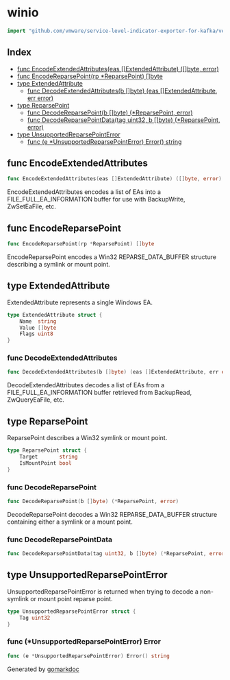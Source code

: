 <!-- Code generated by gomarkdoc. DO NOT EDIT -->

# winio

```go
import "github.com/vmware/service-level-indicator-exporter-for-kafka/vendor/github.com/Microsoft/go-winio"
```

## Index

- [func EncodeExtendedAttributes(eas []ExtendedAttribute) ([]byte, error)](<#func-encodeextendedattributes>)
- [func EncodeReparsePoint(rp *ReparsePoint) []byte](<#func-encodereparsepoint>)
- [type ExtendedAttribute](<#type-extendedattribute>)
  - [func DecodeExtendedAttributes(b []byte) (eas []ExtendedAttribute, err error)](<#func-decodeextendedattributes>)
- [type ReparsePoint](<#type-reparsepoint>)
  - [func DecodeReparsePoint(b []byte) (*ReparsePoint, error)](<#func-decodereparsepoint>)
  - [func DecodeReparsePointData(tag uint32, b []byte) (*ReparsePoint, error)](<#func-decodereparsepointdata>)
- [type UnsupportedReparsePointError](<#type-unsupportedreparsepointerror>)
  - [func (e *UnsupportedReparsePointError) Error() string](<#func-unsupportedreparsepointerror-error>)


## func EncodeExtendedAttributes

```go
func EncodeExtendedAttributes(eas []ExtendedAttribute) ([]byte, error)
```

EncodeExtendedAttributes encodes a list of EAs into a FILE\_FULL\_EA\_INFORMATION buffer for use with BackupWrite, ZwSetEaFile, etc.

## func EncodeReparsePoint

```go
func EncodeReparsePoint(rp *ReparsePoint) []byte
```

EncodeReparsePoint encodes a Win32 REPARSE\_DATA\_BUFFER structure describing a symlink or mount point.

## type ExtendedAttribute

ExtendedAttribute represents a single Windows EA.

```go
type ExtendedAttribute struct {
    Name  string
    Value []byte
    Flags uint8
}
```

### func DecodeExtendedAttributes

```go
func DecodeExtendedAttributes(b []byte) (eas []ExtendedAttribute, err error)
```

DecodeExtendedAttributes decodes a list of EAs from a FILE\_FULL\_EA\_INFORMATION buffer retrieved from BackupRead, ZwQueryEaFile, etc.

## type ReparsePoint

ReparsePoint describes a Win32 symlink or mount point.

```go
type ReparsePoint struct {
    Target       string
    IsMountPoint bool
}
```

### func DecodeReparsePoint

```go
func DecodeReparsePoint(b []byte) (*ReparsePoint, error)
```

DecodeReparsePoint decodes a Win32 REPARSE\_DATA\_BUFFER structure containing either a symlink or a mount point.

### func DecodeReparsePointData

```go
func DecodeReparsePointData(tag uint32, b []byte) (*ReparsePoint, error)
```

## type UnsupportedReparsePointError

UnsupportedReparsePointError is returned when trying to decode a non\-symlink or mount point reparse point.

```go
type UnsupportedReparsePointError struct {
    Tag uint32
}
```

### func \(\*UnsupportedReparsePointError\) Error

```go
func (e *UnsupportedReparsePointError) Error() string
```



Generated by [gomarkdoc](<https://github.com/princjef/gomarkdoc>)
